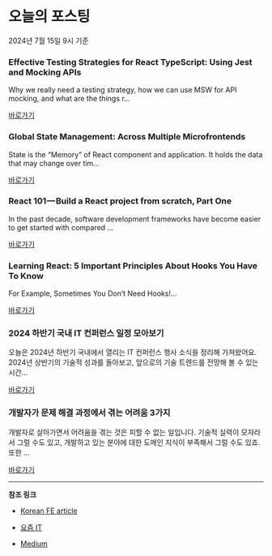# 오늘의 포스팅 
2024년 7월 15일 9시 기준 

### Effective Testing Strategies for React TypeScript: Using Jest and Mocking APIs 

 Why we really need a testing strategy, how we can use MSW for API mocking, and what are the things r... 

 [바로가기](https://medium.com/m/signin?actionUrl=https%3A%2F%2Fmedium.com%2F_%2Fbookmark%2Fp%2Fef768849e26e&operation=register&redirect=https%3A%2F%2Fblog.santoshshinde.com%2Feffective-testing-strategies-for-react-typescript-using-jest-and-mocking-apis-ef768849e26e&source=---------0-84----------reactjs------bookmark_preview----1a5f5fcc_cf83_4e17_ba7a_48ac09c15871-------) 

### Global State Management: Across Multiple Microfrontends 

 State is the “Memory” of React component and application. It holds the data that may change over tim... 

 [바로가기](https://medium.com/m/signin?actionUrl=https%3A%2F%2Fmedium.com%2F_%2Fbookmark%2Fp%2Fd6d9a7f7fd43&operation=register&redirect=https%3A%2F%2Fmsmechatronics.medium.com%2Fglobal-state-management-across-multiple-microfrontends-d6d9a7f7fd43&source=---------0-84----------nextjs------bookmark_preview----a652e756_a051_41c0_b5a6_0dc92724da8e-------) 

### React 101 — Build a React project from scratch, Part One 

 In the past decade, software development frameworks have become easier to get started with compared ... 

 [바로가기](https://medium.com/m/signin?actionUrl=https%3A%2F%2Fmedium.com%2F_%2Fbookmark%2Fp%2Fce2c8bde5bfe&operation=register&redirect=https%3A%2F%2Ftonylixu.medium.com%2Freact-101-build-a-react-project-from-scratch-part-one-ce2c8bde5bfe&source=---------0-84----------front_end_development------bookmark_preview----93916bb0_9233_4967_ae17_487ef06c10d7-------) 

### Learning React: 5 Important Principles About Hooks You Have To Know 

 For Example, Sometimes You Don’t Need Hooks!... 

 [바로가기](https://medium.com/m/signin?actionUrl=https%3A%2F%2Fmedium.com%2F_%2Fbookmark%2Fp%2F4967cd9d4eb4&operation=register&redirect=https%3A%2F%2Fcode.likeagirl.io%2Flearning-react-5-important-principles-about-hooks-you-have-to-know-4967cd9d4eb4&source=---------0-84----------react------bookmark_preview----ce8ae92b_8fc0_4eda_96f8_9e97a04d263f-------) 

### 2024 하반기 국내 IT 컨퍼런스 일정 모아보기 

 오늘은 2024년 하반기 국내에서 열리는 IT 컨퍼런스 행사 소식을 정리해 가져왔어요. 2024년 상반기의 기술적 성과를 돌아보고, 앞으로의 기술 트렌드를 전망해 볼 수 있는 시간... 

 [바로가기](https://yozm.wishket.com/magazine/detail/2671/) 

### 개발자가 문제 해결 과정에서 겪는 어려움 3가지 

 개발자로 살아가면서 어려움을 겪는 것은 피할 수 없는 일입니다. 기술적 실력이 모자라서 그럴 수도 있고, 개발하고 있는 분야에 대한 도메인 지식이 부족해서 그럴 수도 있죠. 또한 ... 

 [바로가기](https://yozm.wishket.com/magazine/detail/2670/) 

---

**참조 링크**

- [Korean FE article](https://kofearticle.substack.com) 

- [요즘 IT](https://yozm.wishket.com/magazine) 

- [Medium](https://medium.com) 

